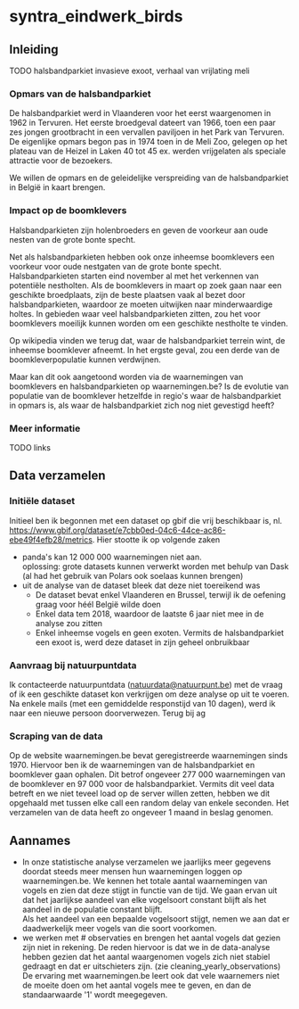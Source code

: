 # syntra_eindwerk_birds

## Inleiding
TODO
halsbandparkiet invasieve exoot, verhaal van vrijlating meli

### Opmars van de halsbandparkiet
De halsbandparkiet werd in Vlaanderen voor het eerst waargenomen in 1962 in Tervuren. Het eerste broedgeval dateert van 1966, toen een paar zes jongen grootbracht in een vervallen paviljoen in het Park van Tervuren. 
De eigenlijke opmars begon pas in 1974 toen in de Meli Zoo, gelegen op het plateau van de Heizel in Laken 40 tot 45 ex. werden vrijgelaten als speciale attractie voor de bezoekers.

We willen de opmars en de geleidelijke verspreiding van de halsbandparkiet in België in kaart brengen.

### Impact op de boomklevers
Halsbandparkieten zijn holenbroeders en geven de voorkeur aan oude nesten van de grote bonte specht. 

Net als halsbandparkieten hebben ook onze inheemse boomklevers een voorkeur voor oude nestgaten van de grote bonte specht. 
Halsbandparkieten starten eind november al met het verkennen van potentiële nestholten. Als de boomklevers in maart op zoek gaan naar een geschikte broedplaats, zijn de beste plaatsen vaak al bezet door halsbandparkieten, waardoor ze moeten uitwijken naar minderwaardige holtes. 
In gebieden waar veel halsbandparkieten zitten, zou het voor boomklevers moeilijk kunnen worden om een geschikte nestholte te vinden.

Op wikipedia vinden we terug dat, waar de halsbandparkiet terrein wint, de inheemse boomklever afneemt. In het ergste geval, zou een derde van de boomkleverpopulatie kunnen verdwijnen.

Maar kan dit ook aangetoond worden via de waarnemingen van boomklevers en halsbandparkieten op waarnemingen.be?
Is de evolutie van populatie van de boomklever hetzelfde in regio's waar de halsbandparkiet in opmars is, als waar de halsbandparkiet zich nog niet gevestigd heeft?

### Meer informatie
TODO links

## Data verzamelen
### Initiële dataset
Initieel ben ik begonnen met een dataset op gbif die vrij beschikbaar is, nl. https://www.gbif.org/dataset/e7cbb0ed-04c6-44ce-ac86-ebe49f4efb28/metrics.
Hier stootte ik op volgende zaken
- panda's kan 12 000 000 waarnemingen niet aan. </br>
oplossing: grote datasets kunnen verwerkt worden met behulp van Dask (al had het gebruik van Polars ook soelaas kunnen brengen)
- uit de analyse van de dataset bleek dat deze niet toereikend was
    - De dataset bevat enkel Vlaanderen en Brussel, terwijl ik de oefening graag voor héél België wilde doen
    - Enkel data tem 2018, waardoor de laatste 6 jaar niet mee in de analyse zou zitten
    - Enkel inheemse vogels en geen exoten. Vermits de halsbandparkiet een exoot is, werd deze dataset in zijn geheel onbruikbaar

### Aanvraag bij natuurpuntdata
Ik contacteerde natuurpuntdata (natuurdata@natuurpunt.be) met de vraag of ik een geschikte dataset kon verkrijgen om deze analyse op uit te voeren.
Na enkele mails (met een gemiddelde responstijd van 10 dagen), werd ik naar een nieuwe persoon doorverwezen. Terug bij ag

### Scraping van de data
Op de website waarnemingen.be bevat geregistreerde waarnemingen sinds 1970. 
Hiervoor ben ik de waarnemingen van de halsbandparkiet en boomklever gaan ophalen. 
Dit betrof ongeveer 277 000 waarnemingen van de boomklever en 97 000 voor de halsbandparkiet. 
Vermits dit veel data betreft en we niet teveel load op de server willen zetten, hebben we dit opgehaald met tussen elke call een random delay van enkele seconden.
Het verzamelen van de data heeft zo ongeveer 1 maand in beslag genomen.

## Aannames
- In onze statistische analyse verzamelen we jaarlijks meer gegevens doordat steeds meer mensen hun waarnemingen loggen op waarnemingen.be. We kennen het totale aantal waarnemingen van vogels en zien dat deze stijgt in functie van de tijd.
We gaan ervan uit dat het jaarlijkse aandeel van elke vogelsoort constant blijft als het aandeel in de populatie constant blijft. </br>Als het aandeel van een bepaalde vogelsoort stijgt, nemen we aan dat er daadwerkelijk meer vogels van die soort voorkomen.
- we werken met # observaties en brengen het aantal vogels dat gezien zijn niet in rekening. De reden hiervoor is dat we in de data-analyse hebben gezien dat het aantal waargenomen vogels zich niet stabiel gedraagt en dat er uitschieters zijn. (zie cleaning_yearly_observations)
De ervaring met waarnemingen.be leert ook dat vele waarnemers niet de moeite doen om het aantal vogels mee te geven, en dan de standaarwaarde '1' wordt meegegeven.





